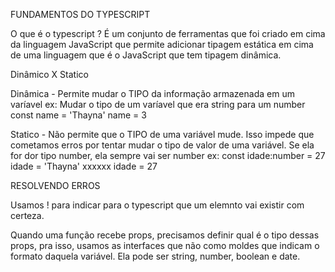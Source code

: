 FUNDAMENTOS DO TYPESCRIPT

O que é o typescript ?
É um conjunto de ferramentas que foi criado em cima da linguagem JavaScript que permite adicionar tipagem estática em cima de uma linguagem que é o JavaScript que tem tipagem dinâmica.

Dinâmico X Statico

Dinâmica - Permite mudar o TIPO da informação armazenada em um varíavel 
ex: Mudar o tipo de um varíavel que era string para um number
const name = 'Thayna'
name = 3

Statico - Não permite que o TIPO de uma variável mude. Isso impede que cometamos erros por tentar mudar o tipo de valor de uma variável. Se ela for dor tipo number, ela sempre vai ser number
ex:
const idade:number = 27
idade = 'Thayna' xxxxxx
idade = 27

RESOLVENDO ERROS 

Usamos ! para indicar para o typescript que um elemnto vai existir com certeza.

Quando uma função recebe props, precisamos definir qual é o tipo dessas props, pra isso, usamos as interfaces que não como moldes que indicam o formato daquela variável. Ela pode ser string, number, boolean e date.